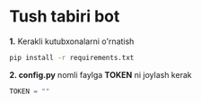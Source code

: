 # Tush tabiri bot

<b>1.</b> Kerakli kutubxonalarni o'rnatish

```bash
pip install -r requirements.txt
```


<b>2. config.py</b> nomli faylga <b>TOKEN</b> ni joylash kerak
```python
TOKEN = ""
```